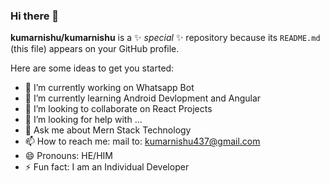 ### Hi there 👋

**kumarnishu/kumarnishu** is a ✨ _special_ ✨ repository because its `README.md` (this file) appears on your GitHub profile.

Here are some ideas to get you started:

- 🔭 I’m currently working on Whatsapp Bot
- 🌱 I’m currently learning Android Devlopment and Angular
- 👯 I’m looking to collaborate on React Projects
- 🤔 I’m looking for help with ...
- 💬 Ask me about Mern Stack Technology
- 📫 How to reach me: mail to: kumarnishu437@gmail.com
- 😄 Pronouns: HE/HIM
- ⚡ Fun fact: I am an Individual Developer

